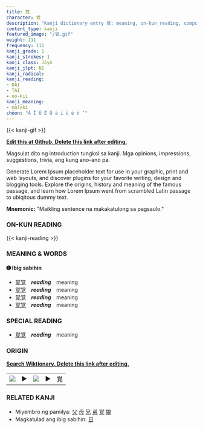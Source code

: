 ```yaml
---
title: 覚
character: 覚
description: "Kanji dictionary entry 覚: meaning, on-kun reading, compounds, origin, related kanji"
content_type: kanji
featured_image: "/覚.gif"
weight: 111
frequency: 111
kanji_grade: 1
kanji_strokes: 1
kanji_class: Jōyō
kanji_jlpt: N1
kanji_radical: 
kanji_reading: 
- DAI
- TAI
- oo-kii
kanji_meaning:
- malaki
chōon: "Ā Ī Ū Ē Ō ā ī ū ē ō ’"
---
```

[//]: # (Don't edit the line below. Kanji animated GIF code is automatically generated.)
{{< kanji-gif >}}

[//]: # (Edit below this line.)

**[Edit this at Github. Delete this link after editing.](https://github.com/tim0g/tim/tree/main/content/kanji/覚/index.md)**

Magsulat dito ng introduction tungkol sa kanji. Mga opinions, impressions, suggestions, trivia, ang kung ano-ano pa.

Generate Lorem Ipsum placeholder text for use in your graphic, print and web layouts, and discover plugins for your favorite writing, design and blogging tools. Explore the origins, history and meaning of the famous passage, and learn how Lorem Ipsum went from scrambled Latin passage to ubiqitous dummy text.
 
**Mnemonic:** "Maikling sentence na makakatulong sa pagsaulo."

### ON-KUN READING

[//]: # (Don't edit the line below. ON-KUN READING code is automatically generated.)
{{< kanji-reading >}}

### MEANING & WORDS

#### ➊ **Ibig sabihin**
  - [覚](../覚)[覚](../覚)　***reading***　meaning
  - [覚](../覚)[覚](../覚)　***reading***　meaning
  - [覚](../覚)[覚](../覚)　***reading***　meaning
  - [覚](../覚)[覚](../覚)　***reading***　meaning

### SPECIAL READING
  - [覚](../覚)[覚](../覚)　***reading***　meaning

### ORIGIN

**[Search Wiktionary. Delete this link after editing.](https://wiktionary.org/wiki/覚)**
<table class="kanji-table"><tr><td>
<img src="60px-覚-bronze.svg.png">
</td><td>▶</td><td>
<img src="60px-覚-oracle.svg.png">
</td><td>▶</td>
<td class="kanji-origin">覚</td>
</tr></table>

### RELATED KANJI
- Miyembro ng pamilya: [父](../父) [母](../母) [兄](../兄) [弟](../弟) [覚](../覚) [娘](../娘)
- Magkatulad ang ibig sabihin: [日](../日)
